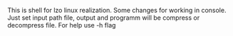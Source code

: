 This is shell for lzo linux realization. Some changes for working in console.
Just set input path file, output and programm will be compress or decompress file.
For help use -h flag

